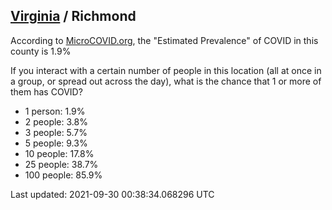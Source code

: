
## [Virginia](/united-states/virginia) / Richmond

According to [MicroCOVID.org](http://microcovid.org),
the "Estimated Prevalence" of COVID in this county is 1.9%

If you interact with a certain number of people in this location
(all at once in a group, or spread out across the day), what is the chance that
1 or more of them has COVID?

- 1 person: 1.9%
- 2 people: 3.8%
- 3 people: 5.7%
- 5 people: 9.3%
- 10 people: 17.8%
- 25 people: 38.7%
- 100 people: 85.9%

Last updated: 2021-09-30 00:38:34.068296 UTC
